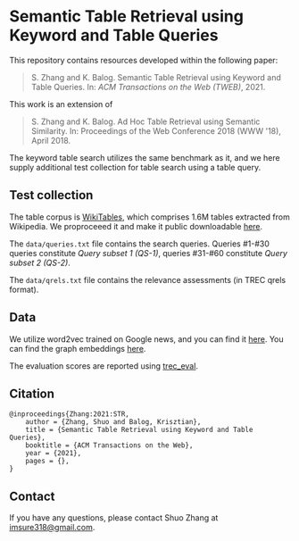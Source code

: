 # Semantic Table Retrieval using Keyword and Table Queries

This repository contains resources developed within the following paper:

> S. Zhang and K. Balog. Semantic Table Retrieval using Keyword and Table Queries. In: *ACM Transactions on the Web (TWEB)*, 2021.

This work is an extension of

> S. Zhang and K. Balog. Ad Hoc Table Retrieval using Semantic Similarity. In: Proceedings of the Web Conference 2018 (WWW '18), April 2018.

The keyword table search utilizes the same benchmark as it, and we here supply additional test collection for table search using a table query.


## Test collection

The table corpus is [WikiTables](http://websail-fe.cs.northwestern.edu/TabEL/), which comprises 1.6M tables extracted from Wikipedia. We proproceeed it and make it public downloadable [here](http://iai.group/downloads/smart_table/WP_tables.zip).

The `data/queries.txt` file contains the search queries. Queries #1-#30 queries constitute *Query subset 1 (QS-1)*, queries #31-#60 constitute *Query subset 2 (QS-2)*.

The `data/qrels.txt` file contains the relevance assessments (in TREC qrels format).  

## Data

We utilize word2vec trained on Google news, and you can find it [here](https://github.com/mmihaltz/word2vec-GoogleNews-vectors). You can find the graph embeddings [here](http://data.dws.informatik.uni-mannheim.de/rdf2vec/).




The evaluation scores are reported using [trec_eval](https://github.com/usnistgov/trec_eval).


## Citation
```
@inproceedings{Zhang:2021:STR,
    author = {Zhang, Shuo and Balog, Krisztian},
    title = {Semantic Table Retrieval using Keyword and Table Queries},
    booktitle = {ACM Transactions on the Web},
    year = {2021},
    pages = {},
}
```

## Contact
If you have any questions, please contact Shuo Zhang at imsure318@gmail.com.
